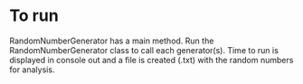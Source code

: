 # To run
RandomNumberGenerator has a main method.  Run the RandomNumberGenerator class to call each generator(s).  Time to run is displayed in console out and a file is created (.txt) with the random numbers for analysis.